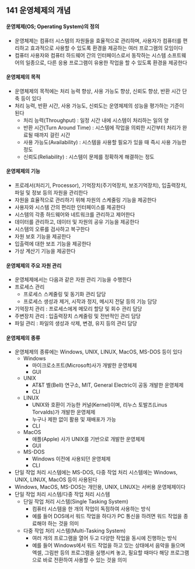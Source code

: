 ## 141 운영체제의 개념

#### 운영체제(OS; Operating System)의 정의

- 운영체제는 컴퓨터 시스템의 자원들을 효율적으로 관리하며, 사용자가 컴퓨터를 편리하고 효과적으로 사용할 수 있도록 환경을 제공하는 여러 프로그램의 모임이다
- 컴퓨터 사용자와 컴퓨터 하드웨어 간의 인터페이스로서 동작하는 시스템 소프트웨어의 일종으로, 다른 응용 프로그램이 유용한 작업을 할 수 있도록 환경을 제공한다



#### 운영체제의 목적

- 운영체제의 목적에는 처리 능력 향상, 사용 가능도 향상, 신뢰도 향상, 반환 시간 단축 등이 있다
- 처리 능력, 반환 시간, 사용 가능도, 신뢰도는 운영체제의 성능을 평가하는 기준이 된다
  - 처리 능력(Throughput) : 일정 시간 내에 시스템이 처리하는 일의 양
  - 반환 시간(Turn Around Time) : 시스템에 작업을 의뢰한 시간부터 처리가 완료될 때까지 걸린 시간
  - 사용 가능도(Availability) : 시스템을 사용할 필요가 있을 때 즉시 사용 가능한 정도
  - 신뢰도(Reliability) : 시스템이 문제를 정확하게 해결하는 정도



#### 운영체제의 기능

- 프로레서(처리기, Processor), 기억장치(주기억장치, 보조기억장치), 입출력장치, 파일 및 정보 등의 자원을 관리한다
- 자원을 효율적으로 관리하기 위해 자원의 스케줄링 기능을 제공한다
- 사용자와 시스템 간의 편리한 인터페이스를 제공한다
- 시스템의 각종 하드웨어와 네트워크를 관리하고 제어한다
- 데이터를 관리하고, 데이터 및 자원의 공유 기능을 제공한다
- 시스템의 오류를 검사하고 복구한다
- 자원 보호 기능을 제공한다
- 입출력에 대한 보조 기능을 제공한다
- 가상 계산기 기능을 제공한다



#### 운영체제의 주요 자원 관리

- 운영체제에서는 다음과 같은 자원 관리 기능을 수행한다
- 프로세스 관리
  - 프로세스 스케줄링 및 동기화 관리 담당
  - 프로세스 생성과 제거, 시작과 정지, 메시지 전달 등의 기능 담당
- 기억장치 관리 : 프로세스에게 메모리 할당 및 회수 관리 담당
- 주변장치 관리 : 입출력장치 스케줄링 및 전반적인 관리 담당
- 파일 관리 : 파일의 생성과 삭제, 변경, 유지 등의 관리 담당



#### 운영체제의 종류

- 운영체제의 종류에는 Windows, UNIX, LINUX, MacOS, MS-DOS 등이 있다
  - Windows
    - 마이크로소프트(Microsoft)사가 개발한 운영체제
    - GUI
  - UNIX
    - AT&T 벨(Bell) 연구소, MIT, General Electric이 공동 개발한 운영체제
    - CLI
  - LINUX
    - UNIX와 호환이 가능한 커널(Kernel)이며, 리누스 토발즈(Linus Torvalds)가 개발한 운영체제
    - 누구나 제한 없이 활용 및 재배포가 가능
    - CLI
  - MacOS
    - 애플(Apple) 사가 UNIX를 기반으로 개발한 운영체제
    - GUI
  - MS-DOS
    - Windows 이전에 사용되던 운영체제
    - CLI
- 단일 작업 처리 시스템에는 MS-DOS, 다중 작업 처리 시스템에는 Windows, UNIX, LINUX, MacOS 등이 사용된다
- Windows, MacOS, MS-DOS는 개인용, UNIX, LINUX는 서버용 운영체제이다
- 단일 작업 처리 시스템/다중 작업 처리 시스템
  - 단일 작업 처리 시스템(Single Tasking System)
    - 컴퓨터 시스템을 한 개의 작업이 독점하여 사용하는 방식
    - 예를 들어 DOS에서 워드 작업을 하다가 PC 통신을 하려면 워드 작업을 종료해야 하는 것을 의미
  - 다중 작업 처리 시스템(Multi-Tasking System)
    - 여러 개의 프로그램을 열어 두고 다양한 작업을 동시에 진행하는 방식
    - 예를 들어 Windows에서 워드 작업을 하고 있는 상태에서 음악을 들으며 엑셀, 그림판 등의 프로그램을 실행시켜 놓고, 필요할 때마다 해당 프로그램으로 바로 전환하여 사용할 수 있는 것을 의미